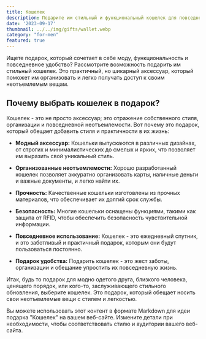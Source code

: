 ```yaml
---
title: Кошелек
description: Подарите им стильный и функциональный кошелек для повседневного удобства.
date: '2023-09-17'
thumbnail: ../../img/gifts/wallet.webp
category: "for-men"
featured: true
---
```

Ищете подарок, который сочетает в себе моду, функциональность и повседневное удобство? Рассмотрите возможность подарить им стильный кошелек. Это практичный, но шикарный аксессуар, который поможет им организовать и легко получать доступ к своим неотъемлемым вещам.

## Почему выбрать кошелек в подарок?

Кошелек - это не просто аксессуар; это отражение собственного стиля, организации и повседневной неотъемлемости. Вот почему это подарок, который обещает добавить стиля и практичности в их жизнь:

- **Модный аксессуар:** Кошельки выпускаются в различных дизайнах, от строгих и минималистических до смелых и ярких, что позволяет им выразить свой уникальный стиль.

- **Организованные неотъемлемости:** Хорошо разработанный кошелек позволяет аккуратно организовать карты, наличные деньги и важные документы, и легко найти их.

- **Прочность:** Качественные кошельки изготовлены из прочных материалов, что обеспечивает их долгий срок службы.

- **Безопасность:** Многие кошельки оснащены функциями, такими как защита от RFID, чтобы обеспечить безопасность чувствительной информации.

- **Повседневное использование:** Кошелек - это ежедневный спутник, и это заботливый и практичный подарок, которым они будут пользоваться постоянно.

- **Подарок удобства:** Подарить кошелек - это жест заботы, организации и обещание упростить их повседневную жизнь.

Итак, будь то подарок для модно одетого друга, близкого человека, ценящего порядок, или кого-то, заслуживающего стильного обновления, выберите кошелек. Это подарок, который обещает носить свои неотъемлемые вещи с стилем и легкостью.

Вы можете использовать этот контент в формате Markdown для идеи подарка "Кошелек" на вашем веб-сайте. Измените детали при необходимости, чтобы соответствовать стилю и аудитории вашего веб-сайта.
